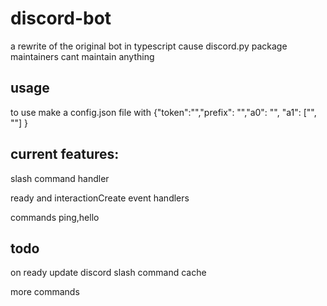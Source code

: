 # discord-bot

a rewrite of the original bot in typescript cause discord.py package maintainers cant maintain anything

## usage

to use make a config.json file with {"token":"<TOKEN>","prefix": "","a0": "", "a1": ["", ""] }

## current features:

slash command handler

ready and interactionCreate event handlers

commands ping,hello

## todo

on ready update discord slash command cache

more commands

##
